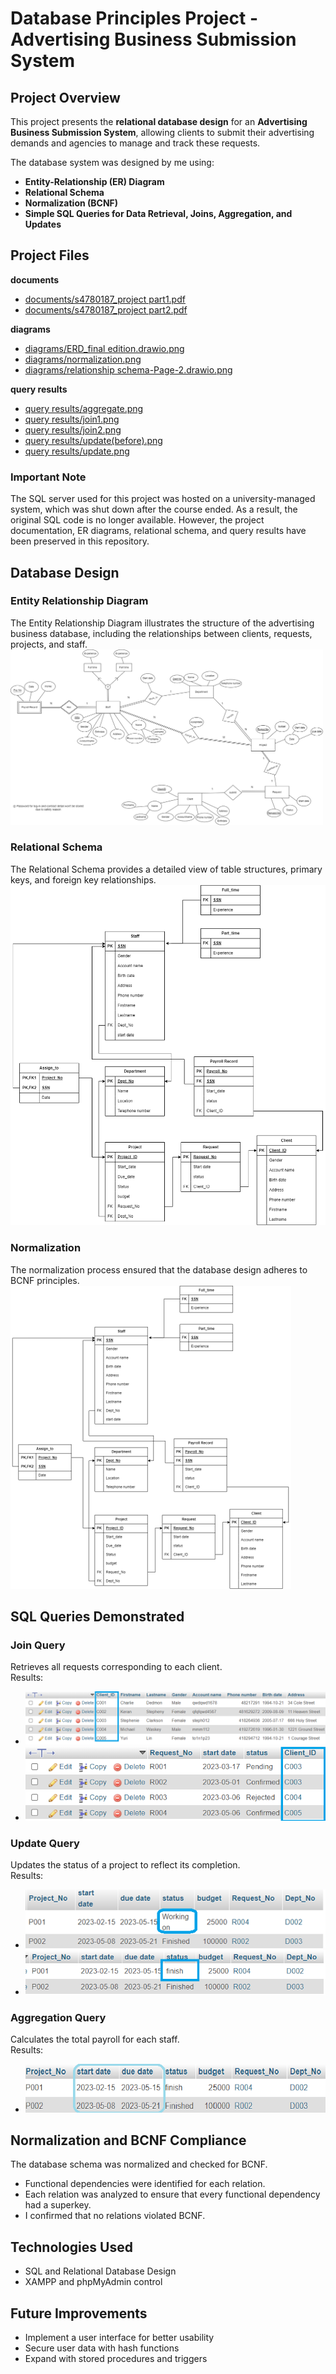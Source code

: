 # Database Principles Project - Advertising Business Submission System

## Project Overview
This project presents the **relational database design** for an **Advertising Business Submission System**, allowing clients to submit their advertising demands and agencies to manage and track these requests.

The database system was designed by me using:
- **Entity-Relationship (ER) Diagram**
- **Relational Schema**
- **Normalization (BCNF)**
- **Simple SQL Queries for Data Retrieval, Joins, Aggregation, and Updates**

## Project Files

**documents**
- [documents/s4780187_project part1.pdf](documents/s4780187_project%20part1.pdf)
- [documents/s4780187_project part2.pdf](documents/s4780187_project%20part2.pdf)

**diagrams**
- [diagrams/ERD_final edition.drawio.png](diagrams/ERD_final%20edition.drawio.png)
- [diagrams/normalization.png](diagrams/normalization.png)
- [diagrams/relationship schema-Page-2.drawio.png](diagrams/relationship%20schema-Page-2.drawio.png)

**query results**
- [query results/aggregate.png](query%20results/aggregate.png)
- [query results/join1.png](query%20results/join1.png)
- [query results/join2.png](query%20results/join2.png)
- [query results/update(before).png](query%20results/update(before).png)
- [query results/update.png](query%20results/update.png)


### Important Note  
The SQL server used for this project was hosted on a university-managed system, which was shut down after the course ended. As a result, the original SQL code is no longer available. However, the project documentation, ER diagrams, relational schema, and query results have been preserved in this repository.


## Database Design

### Entity Relationship Diagram
The Entity Relationship Diagram illustrates the structure of the advertising business database, including the relationships between clients, requests, projects, and staff.  
<img src="diagrams/ERD_final edition.drawio.png" alt="ER Diagram" width="500">

### Relational Schema
The Relational Schema provides a detailed view of table structures, primary keys, and foreign key relationships.  
![Relational Schema](diagrams/relationship%20schema-Page-2.drawio.png)

### Normalization
The normalization process ensured that the database design adheres to BCNF principles.  
![Normalization](diagrams/normalization.png)

## SQL Queries Demonstrated

### Join Query
Retrieves all requests corresponding to each client.  
Results:
- ![Before Join Query](query%20results/join1.png)
- ![After Join Query](query%20results/join2.png)

### Update Query
Updates the status of a project to reflect its completion.  
Results:
- ![Before Update](query%20results/update(before).png)
- ![After Update](query%20results/update.png)  

### Aggregation Query
Calculates the total payroll for each staff.  
Results:
- ![Aggregate Query](query%20results/aggregate.png)

## Normalization and BCNF Compliance
The database schema was normalized and checked for BCNF.
- Functional dependencies were identified for each relation.
- Each relation was analyzed to ensure that every functional dependency had a superkey.
- I confirmed that no relations violated BCNF.

## Technologies Used
- SQL and Relational Database Design
- XAMPP and phpMyAdmin control


## Future Improvements
- Implement a user interface for better usability
- Secure user data with hash functions
- Expand with stored procedures and triggers
